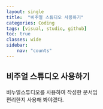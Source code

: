 ```yaml
---
layout: single
title:  "비주얼 스튜디오 사용하기"
categories: Coding
tags: [visual, studio, github]
toc: true
classes: wide
sidebar:
    nav: "counts"
---
```


## 비주얼 스튜디오 사용하기

비누얼스튜디오를 사용하여 작성한 문서임<br>
편리한지 사용해 봐야겠다.<br>



 
